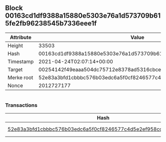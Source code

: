 ## Block 00163cd1df9388a15880e5303e76a1d573709b615fe2fb96238545b7336eee1f

Attribute | Value
--- | ---
Height | 33503
Hash | 00163cd1df9388a15880e5303e76a1d573709b615fe2fb96238545b7336eee1f
Timestamp | 2021-04-24T02:07:14+00:00
Target | 00254142f49eaaa504dc75712e8378ad5316cbcead634704b3734b6271167cc4
Merke root | 52e83a3bfd1cbbbc576b03edc6a5f0cf8246577c4d5e2ef958cd6c7609f39ba6
Nonce | 2012727177

```

```

### Transactions

Hash | Amount
--- | ---
[52e83a3bfd1cbbbc576b03edc6a5f0cf8246577c4d5e2ef958cd6c7609f39ba6](52e83a3bfd1cbbbc576b03edc6a5f0cf8246577c4d5e2ef958cd6c7609f39ba6.md) | 10.00000000 SKEPTI 
